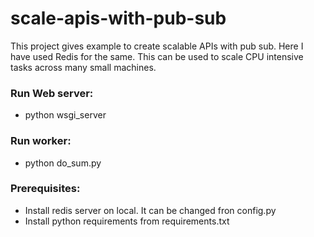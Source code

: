 # scale-apis-with-pub-sub
This project gives example to create scalable APIs with pub sub. Here I have used Redis for the same. This can be used to scale CPU intensive tasks across many small machines. 

### Run Web server:
- python wsgi_server

### Run worker:
- python do_sum.py

### Prerequisites:
- Install redis server on local. It can be changed fron config.py
- Install python requirements from requirements.txt


